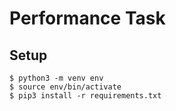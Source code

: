 # Performance Task


## Setup
```
$ python3 -m venv env
$ source env/bin/activate
$ pip3 install -r requirements.txt
```
